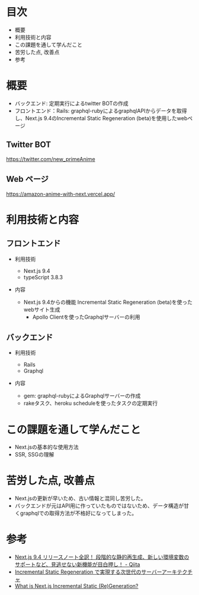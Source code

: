 # 目次

- 概要
- 利用技術と内容
- この課題を通して学んだこと
- 苦労した点, 改善点
- 参考

# 概要

- バックエンド: 定期実行によるtwitter BOTの作成
- フロントエンド：Rails: graphql-rubyによるgraphqlAPIからデータを取得し、Next.js 9.4のIncremental Static Regeneration (beta)を使用したwebページ

## Twitter BOT
https://twitter.com/new_primeAnime

## Web ページ
https://amazon-anime-with-next.vercel.app/

# 利用技術と内容

## フロントエンド

- 利用技術
	- Next.js 9.4
	- typeScript 3.8.3

- 内容
  - Next.js 9.4からの機能 Incremental Static Regeneration (beta)を使ったwebサイト生成
	- Apollo Clientを使ったGraphqlサーバーの利用

## バックエンド

- 利用技術
  - Rails 
  - Graphql

- 内容
	- gem: graphql-rubyによるGraphqlサーバーの作成
	- rakeタスク、heroku scheduleを使ったタスクの定期実行

# この課題を通して学んだこと

- Next.jsの基本的な使用方法
- SSR, SSGの理解

# 苦労した点, 改善点

- Next.jsの更新が早いため、古い情報と混同し苦労した。
- バックエンドが元はAPI用に作っていたものではないため、データ構造が甘くgraphqlでの取得方法が不格好になってしまった。

# 参考

- [Next.js 9.4 リリースノート全訳！ 段階的な静的再生成、新しい環境変数のサポートなど、見逃せない新機能が目白押し！ - Qiita](https://qiita.com/thesugar/items/95bc20aa98e31501bbfc#incremental-static-regeneration-beta/)
- [Incremental Static Regeneration で実現する次世代のサーバーアーキテクチャ](https://mizchi.dev/202005182044-awesome-next-issg)
- [What is Next.js Incremental Static (Re)Generation?](https://arunoda.me/blog/what-is-nextjs-issg)

